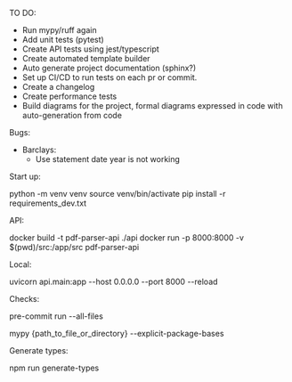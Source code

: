 TO DO:

- Run mypy/ruff again
- Add unit tests (pytest)
- Create API tests using jest/typescript
- Create automated template builder
- Auto generate project documentation (sphinx?)
- Set up CI/CD to run tests on each pr or commit.
- Create a changelog
- Create performance tests
- Build diagrams for the project, formal diagrams expressed in code with auto-generation from code

Bugs:

- Barclays:
  - Use statement date year is not working

Start up:

python -m venv venv
source venv/bin/activate
pip install -r requirements_dev.txt

API:

docker build -t pdf-parser-api ./api
docker run -p 8000:8000 -v $(pwd)/src:/app/src pdf-parser-api

Local:

uvicorn api.main:app --host 0.0.0.0 --port 8000 --reload

Checks:

pre-commit run --all-files

mypy {path_to_file_or_directory} --explicit-package-bases


Generate types:

npm run generate-types
